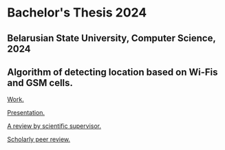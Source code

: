 # Bachelor's Thesis 2024

## Belarusian State University, Computer Science, 2024

## Algorithm of detecting location based on Wi-Fis and GSM cells.

[Work.](work.pdf)

[Presentation.](presentation.pdf)

[A review by scientific supervisor.](review.pdf)

[Scholarly peer review.](critique.pdf)
